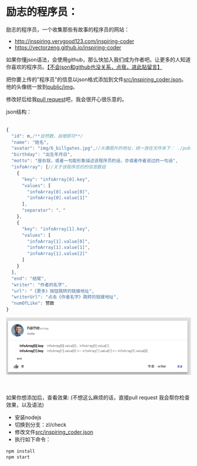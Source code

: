 # 励志的程序员：
励志的程序员，一个收集那些有故事的程序员的网站：
- http://inspiring.verygood123.com/inspiring-coder
- https://vectorzeng.github.io/inspiring-coder

如果你懂json语法，会使用github，那么快加入我们成为作者吧。让更多的人知道你喜欢的程序员。[【不会json和github也没关系，点我，进此贴留言】](https://github.com/vectorzeng/inspiring-coder/issues/1)


把你要上传的"程序员"的信息以json格式添加到文件[src/inspiring_coder.json](./src/inspiring_coder.json)。
他的头像统一放到[public/img](./public/img)。

修改好后给我[pull request](https://github.com/vectorzeng/inspiring-coder/pulls)吧，我会很开心很乐意的。

json结构：
``` javascript

{
  "id": n,/**自然数，自增即可**/
  "name": "姓名",
  "avatar": "img/6_billgates.jpg",//头像图片的地址，统一放在文件夹下： ./public/img/
  "birthday": "出生年月日",
  "motto": "座右铭，或者一句能形象描述该程序员的话，亦或者作者说过的一句话",
  "infoArray": [//关于该程序员的的信息数组
    {
      "key": "infoArray[0].key",
      "values": [
        "infoArray[0].value[0]",
        "infoArray[0].value[1]"
      ],
      "separator": "、"
    },
    {
      "key": "infoArray[1].key",
      "values": [
        "infoArray[1].value[0]",
        "infoArray[1].value[1]",
        "infoArray[1].value[2]"
      ]
    }
  ],
  "end": "结尾",
  "writer": "作者的名字",
  "url": "《更多》按钮跳转的链接地址",
  "writerUrl": "点击《作者名字》跳转的链接地址",
  "numOfLike": 赞数
}
```

![效果](./src/tmp/coderbean_model.png)

<br/><br/>
如果你想添加后，查看效果:
(不想这么麻烦的话，直接pull request 我会帮你检查效果，以及语法)
- 安装nodejs
- 切换到分支：zl/check
- 修改文件[src/inspiring_coder.json](./src/inspiring_coder.json)
- 执行如下命令：
``` shell
npm install
npm start
```


